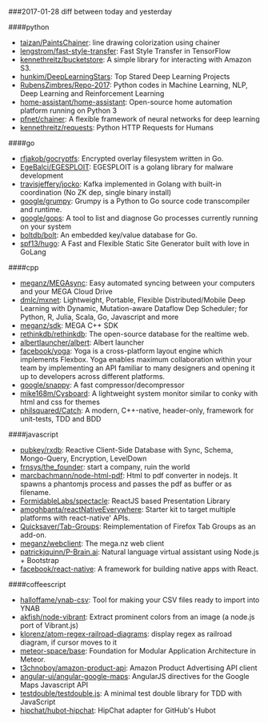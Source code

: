 ###2017-01-28
diff between today and yesterday

####python
* [taizan/PaintsChainer](https://github.com/taizan/PaintsChainer): line drawing colorization using chainer
* [lengstrom/fast-style-transfer](https://github.com/lengstrom/fast-style-transfer): Fast Style Transfer in TensorFlow 
* [kennethreitz/bucketstore](https://github.com/kennethreitz/bucketstore): A simple library for interacting with Amazon S3.
* [hunkim/DeepLearningStars](https://github.com/hunkim/DeepLearningStars): Top Stared Deep Learning Projects
* [RubensZimbres/Repo-2017](https://github.com/RubensZimbres/Repo-2017): Python codes in Machine Learning, NLP, Deep Learning and Reinforcement Learning
* [home-assistant/home-assistant](https://github.com/home-assistant/home-assistant):  Open-source home automation platform running on Python 3
* [pfnet/chainer](https://github.com/pfnet/chainer): A flexible framework of neural networks for deep learning
* [kennethreitz/requests](https://github.com/kennethreitz/requests): Python HTTP Requests for Humans

####go
* [rfjakob/gocryptfs](https://github.com/rfjakob/gocryptfs): Encrypted overlay filesystem written in Go.
* [EgeBalci/EGESPLOIT](https://github.com/EgeBalci/EGESPLOIT): EGESPLOIT is a golang library for malware development
* [travisjeffery/jocko](https://github.com/travisjeffery/jocko): Kafka implemented in Golang with built-in coordination (No ZK dep, single binary install)
* [google/grumpy](https://github.com/google/grumpy): Grumpy is a Python to Go source code transcompiler and runtime.
* [google/gops](https://github.com/google/gops): A tool to list and diagnose Go processes currently running on your system
* [boltdb/bolt](https://github.com/boltdb/bolt): An embedded key/value database for Go.
* [spf13/hugo](https://github.com/spf13/hugo): A Fast and Flexible Static Site Generator built with love in GoLang

####cpp
* [meganz/MEGAsync](https://github.com/meganz/MEGAsync): Easy automated syncing between your computers and your MEGA Cloud Drive
* [dmlc/mxnet](https://github.com/dmlc/mxnet): Lightweight, Portable, Flexible Distributed/Mobile Deep Learning with Dynamic, Mutation-aware Dataflow Dep Scheduler; for Python, R, Julia, Scala, Go, Javascript and more
* [meganz/sdk](https://github.com/meganz/sdk): MEGA C++ SDK
* [rethinkdb/rethinkdb](https://github.com/rethinkdb/rethinkdb): The open-source database for the realtime web.
* [albertlauncher/albert](https://github.com/albertlauncher/albert): Albert launcher
* [facebook/yoga](https://github.com/facebook/yoga): Yoga is a cross-platform layout engine which implements Flexbox. Yoga enables maximum collaboration within your team by implementing an API familiar to many designers and opening it up to developers across different platforms.
* [google/snappy](https://github.com/google/snappy): A fast compressor/decompressor
* [mike168m/Cysboard](https://github.com/mike168m/Cysboard): A lightweight system monitor similar to conky with html and css for themes
* [philsquared/Catch](https://github.com/philsquared/Catch): A modern, C++-native, header-only, framework for unit-tests, TDD and BDD

####javascript
* [pubkey/rxdb](https://github.com/pubkey/rxdb): Reactive Client-Side Database with Sync, Schema, Mongo-Query, Encryption, LevelDown
* [frnsys/the_founder](https://github.com/frnsys/the_founder): start a company, ruin the world
* [marcbachmann/node-html-pdf](https://github.com/marcbachmann/node-html-pdf):  Html to pdf converter in nodejs. It spawns a phantomjs process and passes the pdf as buffer or as filename.
* [FormidableLabs/spectacle](https://github.com/FormidableLabs/spectacle): ReactJS based Presentation Library
* [amoghbanta/reactNativeEverywhere](https://github.com/amoghbanta/reactNativeEverywhere): Starter kit to target multiple platforms    with react-native' APIs.
* [Quicksaver/Tab-Groups](https://github.com/Quicksaver/Tab-Groups): Reimplementation of Firefox Tab Groups as an add-on.
* [meganz/webclient](https://github.com/meganz/webclient): The mega.nz web client
* [patrickjquinn/P-Brain.ai](https://github.com/patrickjquinn/P-Brain.ai): Natural language virtual assistant using Node.js + Bootstrap
* [facebook/react-native](https://github.com/facebook/react-native): A framework for building native apps with React.

####coffeescript
* [halloffame/ynab-csv](https://github.com/halloffame/ynab-csv): Tool for making your CSV files ready to import into YNAB
* [akfish/node-vibrant](https://github.com/akfish/node-vibrant): Extract prominent colors from an image (a node.js port of Vibrant.js)
* [klorenz/atom-regex-railroad-diagrams](https://github.com/klorenz/atom-regex-railroad-diagrams): display regex as railroad diagram, if cursor moves to it
* [meteor-space/base](https://github.com/meteor-space/base): Foundation for Modular Application Architecture in Meteor.
* [t3chnoboy/amazon-product-api](https://github.com/t3chnoboy/amazon-product-api):  Amazon Product Advertising API client
* [angular-ui/angular-google-maps](https://github.com/angular-ui/angular-google-maps): AngularJS directives for the Google Maps Javascript API
* [testdouble/testdouble.js](https://github.com/testdouble/testdouble.js): A minimal test double library for TDD with JavaScript
* [hipchat/hubot-hipchat](https://github.com/hipchat/hubot-hipchat): HipChat adapter for GitHub's Hubot
